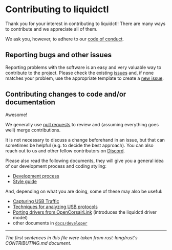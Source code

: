 # Contributing to liquidctl

Thank you for your interest in contributing to liquidctl!  There are many ways
to contribute and we appreciate all of them.

We ask you, however, to adhere to our [code of conduct].

[code of conduct]: CODE_OF_CONDUCT.md

## Reporting bugs and other issues

Reporting problems with the software is an easy and very valuable way to
contribute to the project.  Please check the existing [issues] and, if none
matches your problem, use the appropriate template to create a [new issue].

[issues]: https://github.com/liquidctl/liquidctl/issues
[new issue]: https://github.com/liquidctl/liquidctl/issues/new/choose

## Contributing changes to code and/or documentation

Awesome!

We generally use [pull requests] to review and (assuming everything goes
well) merge contributions.

[pull requests]: https://github.com/liquidctl/liquidctl/pulls

It is not necessary to discuss a change beforehand in an issue, but that can
sometimes be helpful (e.g. to decide the best approach).  You can also reach
out to us and other fellow contributors on [Discord].

[Discord]: https://discord.gg/GyCBjQhqCd

Please also read the following documents, they will give you a general idea of
our development process and coding styling:

- [Development process](docs/developer/process.md)
- [Style guide](docs/developer/style-guide.md)

And, depending on what you are doing, some of these may also be useful:

- [Capturing USB Traffic](docs/developer/capturing-usb-traffic.md)
- [Techniques for analyzing USB protocols](docs/developer/techniques-for-analyzing-usb-protocols.md)
- [Porting drivers from OpenCorsairLink](docs/developer/porting-drivers-from-opencorsairlink.md) (introduces the liquidctl driver model)
- other documents in [`docs/developer`](docs/developer)

---

_The first sentences in this file were taken from rust-lang/rust's
CONTRIBUTING.md document._

